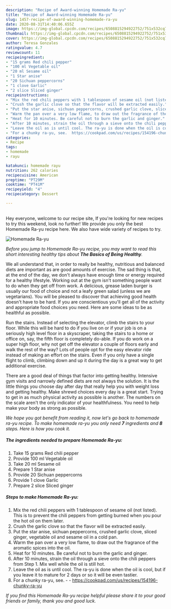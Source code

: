 ```yaml
---
description: "Recipe of Award-winning Homemade Ra-yu"
title: "Recipe of Award-winning Homemade Ra-yu"
slug: 1457-recipe-of-award-winning-homemade-ra-yu
date: 2020-08-31T14:40:06.655Z
image: https://img-global.cpcdn.com/recipes/6508815294922752/751x532cq70/homemade-ra-yu-recipe-main-photo.jpg
thumbnail: https://img-global.cpcdn.com/recipes/6508815294922752/751x532cq70/homemade-ra-yu-recipe-main-photo.jpg
cover: https://img-global.cpcdn.com/recipes/6508815294922752/751x532cq70/homemade-ra-yu-recipe-main-photo.jpg
author: Teresa Gonzales
ratingvalue: 4.7
reviewcount: 11
recipeingredient:
- "15 grams Red chili pepper"
- "100 ml Vegetable oil"
- "20 ml Sesame oil"
- "1 Star anise"
- "20 Sichuan peppercorns"
- "1 clove Garlic"
- "2 slice Sliced ginger"
recipeinstructions:
- "Mix the red chili peppers with 1 tablespoon of sesame oil (not listed). This is to prevent the chili peppers from getting burned when you pour the hot oil on them later."
- "Crush the garlic clove so that the flavor will be extracted easily."
- "Put the star anise, sichuan peppercorns, crushed garlic clove, sliced ginger, vegetable oil and sesame oil in a cold pan."
- "Warm the pan over a very low flame, to draw out the fragrance of the aromatic spices into the oil."
- "Heat for 10 minutes. Be careful not to burn the garlic and ginger."
- "After 10 minutes, strain the oil through a sieve onto the chili peppers from Step 1. Mix well while the oil is still hot."
- "Leave the oil as is until cool. The ra-yu is done when the oil is cool, but if you leave it to mature for 2 days or so it will be even tastier."
- "For a chunky ra-yu, see.  https://cookpad.com/us/recipes/154196-chunky-ra-yu"
categories:
- Recipe
tags:
- homemade
- rayu

katakunci: homemade rayu 
nutrition: 262 calories
recipecuisine: American
preptime: "PT29M"
cooktime: "PT41M"
recipeyield: "4"
recipecategory: Dessert

---
```

<br>
Hey everyone, welcome to our recipe site, If you're looking for new recipes to try this weekend, look no further! We provide you only the best Homemade Ra-yu recipe here. We also have wide variety of recipes to try.
<br>


![Homemade Ra-yu](https://img-global.cpcdn.com/recipes/6508815294922752/751x532cq70/homemade-ra-yu-recipe-main-photo.jpg)

<i>Before you jump to Homemade Ra-yu recipe, you may want to read this short interesting healthy tips about <strong>The Basics of Being Healthy</strong>.</i>

We all understand that, in order to really be healthy, nutritious and balanced diets are important as are good amounts of exercise. The sad thing is that, at the end of the day, we don't always have enough time or energy required for a healthy lifestyle. Working out at the gym isn't something people want to do when they get off from work. A delicious, grease laden burger is usually our food of choice and not a leafy green salad (unless we are vegetarians). You will be pleased to discover that achieving good health doesn't have to be hard. If you are conscientious you'll get all of the activity and appropriate food choices you need. Here are some ideas to be as healthful as possible.

Run the stairs. Instead of selecting the elevator, climb the stairs to your floor. While this will be hard to do if you live on or if your job is on a seriously high level floor in a skyscraper, taking the stairs to a home or office on, say, the fifth floor is completely do-able. If you do work on a super high floor, why not get off the elevator a couple of floors early and walk the rest of the way? Lots of people opt for the easy elevator ride instead of making an effort on the stairs. Even if you only have a single flight to climb, climbing down and up it during the day is a great way to get additional exercise. 

There are a good deal of things that factor into getting healthy. Intensive gym visits and narrowly defined diets are not always the solution. It is the little things you choose day after day that really help you with weight loss and getting healthy. Make shrewd choices every day is a great start. Trying to get in as much physical activity as possible is another. The numbers on the scale aren't the only indicator of your healthfulness. You need to help make your body as strong as possible. 


<i>We hope you got benefit from reading it, now let's go back to homemade ra-yu recipe. To make homemade ra-yu you only need <strong>7</strong> ingredients and <strong>8</strong> steps. Here is how you cook it.
</i>

##### The ingredients needed to prepare Homemade Ra-yu:

1. Take 15 grams Red chili pepper
1. Provide 100 ml Vegetable oil
1. Take 20 ml Sesame oil
1. Prepare 1 Star anise
1. Provide 20 Sichuan peppercorns
1. Provide 1 clove Garlic
1. Prepare 2 slice Sliced ginger


##### Steps to make Homemade Ra-yu:

1. Mix the red chili peppers with 1 tablespoon of sesame oil (not listed). This is to prevent the chili peppers from getting burned when you pour the hot oil on them later.
1. Crush the garlic clove so that the flavor will be extracted easily.
1. Put the star anise, sichuan peppercorns, crushed garlic clove, sliced ginger, vegetable oil and sesame oil in a cold pan.
1. Warm the pan over a very low flame, to draw out the fragrance of the aromatic spices into the oil.
1. Heat for 10 minutes. Be careful not to burn the garlic and ginger.
1. After 10 minutes, strain the oil through a sieve onto the chili peppers from Step 1. Mix well while the oil is still hot.
1. Leave the oil as is until cool. The ra-yu is done when the oil is cool, but if you leave it to mature for 2 days or so it will be even tastier.
1. For a chunky ra-yu, see. -  - https://cookpad.com/us/recipes/154196-chunky-ra-yu


<i>If you find this Homemade Ra-yu recipe helpful please share it to your good friends or family, thank you and good luck.</i>
